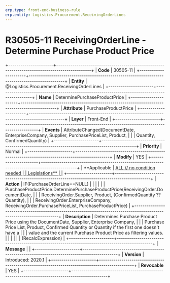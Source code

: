 ```yaml
---
erp.type: front-end-business-rule
erp.entity: Logistics.Procurement.ReceivingOrderLines
---
```


# R30505-11 ReceivingOrderLine - Determine Purchase Product Price
+----------------------+-----------------------------------------------------------------------------------------------+
| **Code**             | 30505-11                                                                                      |
+----------------------+-----------------------------------------------------------------------------------------------+
| **Entity**           | @Logistics.Procurement.ReceivingOrderLines                                                                            |
+----------------------+-----------------------------------------------------------------------------------------------+
| **Name**             | DeterminePurchaseProductPrice                                                                 |
+----------------------+-----------------------------------------------------------------------------------------------+
| **Attribute**        | PurchaseProductPrice                                                                          |
+----------------------+-----------------------------------------------------------------------------------------------+
| **Layer**            | Front-End                                                                                     |
+----------------------+-----------------------------------------------------------------------------------------------+
| **Events**           | AttributeChanged(DocumentDate, EnterpriseCompany, Supplier, PurchasePriceList, Product,       |
|                      | Quantity, ConfirmedQuantity)                                                                  |
+----------------------+-----------------------------------------------------------------------------------------------+
| **Priority**         | Normal                                                                                        |
+----------------------+-----------------------------------------------------------------------------------------------+
| **Modify**           | YES                                                                                           |
+----------------------+-----------------------------------------------------------------------------------------------+
| **Applicable         | [ALL // no condition needed                                                                   |
| Legislations**       | ](https://confluence.erp.net/display/techdoc/Country+Specific+Functionality)                  |
+----------------------+-----------------------------------------------------------------------------------------------+
| **Action**           | IF(PurchaseOrderLine==NULL)                                                                   |
|                      |                                                                                               |
|                      | PurchaseProductPrice.DeterminePurchaseProductPrice(ReceivingOrder.DocumentDate,               |
|                      | ReceivingOrder.Supplier, Product, (ConfirmedQuantity ?? Quantity),                            |
|                      | ReceivingOrder.EnterpriseCompany, ReceivingOrder.PurchasePriceList, PurchaseProductPrice)     |
+----------------------+-----------------------------------------------------------------------------------------------+
| **Description**      | Determines Purchase Product Price using the DocumentDate, Supplier, Enterprise Company,       |
|                      | Purchase Price List, Product, Confirmed Quantity or Quantity if the first one doesn\'t have a |
|                      | value and the current Purchase Product Price as filtering values.                             |
|                      |                                                                                               |
|                      | (RecalcExpression)                                                                            |
+----------------------+-----------------------------------------------------------------------------------------------+
| **Message**          |                                                                                               |
+----------------------+-----------------------------------------------------------------------------------------------+
| **Version**          | Introduced: 2020.1                                                                            |
+----------------------+-----------------------------------------------------------------------------------------------+
| **Revocable**        | YES                                                                                           |
+----------------------+-----------------------------------------------------------------------------------------------+

  

  

  
